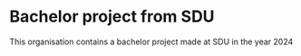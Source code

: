 # Bachelor project from SDU

This organisation contains a bachelor project made at SDU in the year 2024